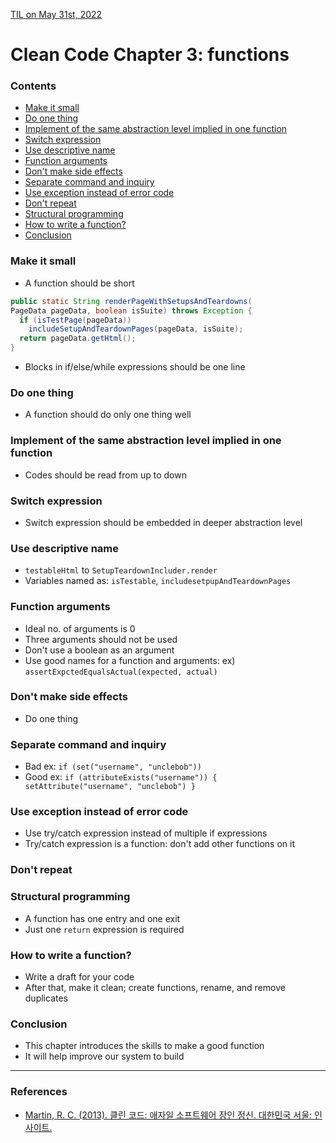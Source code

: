 [TIL on May 31st, 2022](../../TIL/2022/05/05-31-2022.md)
# **Clean Code Chapter 3: functions**

### Contents
- [Make it small](#make-it-small)
- [Do one thing](#do-one-thing)
- [Implement of the same abstraction level implied in one function](#implement-of-the-same-abstraction-level-implied-in-one-function)
- [Switch expression](#switch-expression)
- [Use descriptive name](#use-descriptive-name)
- [Function arguments](#function-arguments)
- [Don't make side effects](#dont-make-side-effects)
- [Separate command and inquiry](#separate-command-and-inquiry)
- [Use exception instead of error code](#use-exception-instead-of-error-code)
- [Don't repeat](#dont-repeat)
- [Structural programming](#structural-programming)
- [How to write a function?](#how-to-write-a-function)
- [Conclusion](#conclusion)

### Make it small
- A function should be short
```java
public static String renderPageWithSetupsAndTeardowns(
PageData pageData, boolean isSuite) throws Exception {
  if (isTestPage(pageData))
    includeSetupAndTeardownPages(pageData, isSuite);
  return pageData.getHtml();
} 
```
- Blocks in if/else/while expressions should be one line

### Do one thing
- A function should do only one thing well

### Implement of the same abstraction level implied in one function
- Codes should be read from up to down

### Switch expression
- Switch expression should be embedded in deeper abstraction level

### Use descriptive name
- `testableHtml` to `SetupTeardownIncluder.render`
- Variables named as: `isTestable`, `includesetpupAndTeardownPages`

### Function arguments
- Ideal no. of arguments is 0
- Three arguments should not be used
- Don't use a boolean as an argument
- Use good names for a function and arguments: ex) `assertExpctedEqualsActual(expected, actual)`

### Don't make side effects
- Do one thing

### Separate command and inquiry
- Bad ex: `if (set("username", "unclebob"))`
- Good ex: `if (attributeExists("username")) { setAttribute("username", "unclebob") }`

### Use exception instead of error code
- Use try/catch expression instead of multiple if expressions
- Try/catch expression is a function: don't add other functions on it

### Don't repeat

### Structural programming
- A function has one entry and one exit
- Just one `return` expression is required

### How to write a function?
- Write a draft for your code
- After that, make it clean; create functions, rename, and remove duplicates

### Conclusion
- This chapter introduces the skills to make a good function
- It will help improve our system to build

___

### References
- [Martin, R. C. (2013). 클린 코드: 애자일 소프트웨어 장인 정신. 대한민국 서울: 인사이트.](https://books.google.co.kr/books?id=MKsYngEACAAJ)